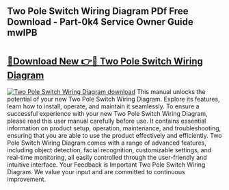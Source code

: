 ## Two Pole Switch Wiring Diagram PDf Free Download - Part-0k4 Service Owner Guide mwIPB

# <h2><a href="http://dfqc3a.blite.top/?on=Two+Pole+Switch+Wiring+Diagram">🔗Download New 👉🔴 Two Pole Switch Wiring Diagram</a></h2>

[![Two Pole Switch Wiring Diagram download](https://i.imgur.com/lujVjoI.png)](http://dfqc3a.blite.top/?on=Two+Pole+Switch+Wiring+Diagram)
This manual unlocks the potential of your new Two Pole Switch Wiring Diagram. Explore its features, learn how to install, operate, and maintain it seamlessly. To ensure a successful experience with your new Two Pole Switch Wiring Diagram, please read this user manual carefully before use. It contains essential information on product setup, operation, maintenance, and troubleshooting, ensuring that you are able to use the product effectively and efficiently. Two Pole Switch Wiring Diagram comes with a range of advanced features, including object detection, facial recognition, customizable settings, and real-time monitoring, all easily controlled through the user-friendly and intuitive interface. Your Feedback is Important Two Pole Switch Wiring Diagram. We value your input and are committed to continuous improvement.
